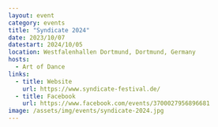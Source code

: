 ```yaml
---
layout: event
category: events
title: "Syndicate 2024"
date: 2023/10/07
datestart: 2024/10/05
location: Westfalenhallen Dortmund, Dortmund, Germany
hosts:
  - Art of Dance
links:
  - title: Website
    url: https://www.syndicate-festival.de/
  - title: Facebook
    url: https://www.facebook.com/events/3700027956896681
image: /assets/img/events/syndicate-2024.jpg
---
```

